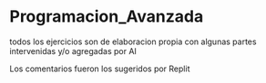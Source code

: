 # Programacion_Avanzada

todos los ejercicios son de elaboracion propia con algunas partes intervenidas y/o agregadas por AI 

Los comentarios fueron los sugeridos por Replit